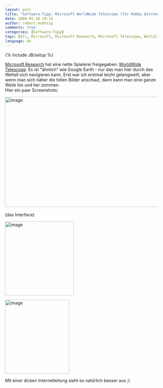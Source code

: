 ```yaml
---
layout: post
title: "Software-Tipp: Microsoft WorldWide Telescope (für Hobby Astronomen)"
date: 2008-05-18 19:14
author: robert.muehsig
comments: true
categories: [Software-Tipp]
tags: [All, Microsoft, Microsoft Research, Microsoft Telescope, Weltall]
language: de
---
```

{% include JB/setup %}
<p><a href="http://research.microsoft.com/">Microsoft Research</a> hat eine nette Spielerei freigegeben: <a href="http://www.worldwidetelescope.org/">WorldWide Telescope</a>. Es ist "ähnlich" wie Google Earth - nur das man hier durch das Weltall sich navigieren kann. Erst war ich erstmal leicht gelangweilt, aber wenn man sich näher die tollen Bilder anschaut, dann kann man eine ganze Weile hin und her zommen. <br>Hier ein paar Screenshots:</p> <p><a href="{{BASE_PATH}}/assets/wp-images/image403.png"><img style="border-right: 0px; border-top: 0px; border-left: 0px; border-bottom: 0px" height="363" alt="image" src="{{BASE_PATH}}/assets/wp-images/image-thumb382.png" width="512" border="0"></a>&nbsp;<br>(das Interface)</p> <p><a href="{{BASE_PATH}}/assets/wp-images/image404.png"><img style="border-right: 0px; border-top: 0px; border-left: 0px; border-bottom: 0px" height="244" alt="image" src="{{BASE_PATH}}/assets/wp-images/image-thumb383.png" width="226" border="0"></a> </p> <p><a href="{{BASE_PATH}}/assets/wp-images/image405.png"><img style="border-right: 0px; border-top: 0px; border-left: 0px; border-bottom: 0px" height="244" alt="image" src="{{BASE_PATH}}/assets/wp-images/image-thumb384.png" width="211" border="0"></a> </p> <p>Mit einer dicken Internetleitung sieht es natürlich besser aus ;)</p>
